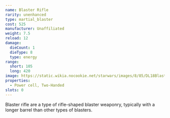 ```yaml
---
name: Blaster Rifle
rarity: unenhanced
type: martial_blaster
cost: 525
manufacturer: Unaffiliated
weight: 7.5
reload: 12
damage:
  dieCount: 1
  dieType: 8
  type: energy
range:
  short: 105
  long: 420
image: https://static.wikia.nocookie.net/starwars/images/8/85/DL18BlasterPistol-SWBF.png/revision/latest?cb=20160518002943
properties:
  - Power cell, Two-Handed
slots: 0
---
```

Blaster rifle are a type of rifle-shaped blaster weaponry, typically with a longer barrel than other types of blasters.